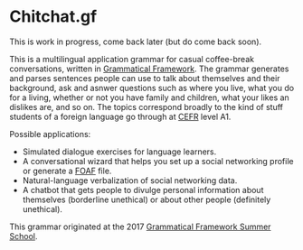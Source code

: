 # Chitchat.gf

This is work in progress, come back later (but do come back soon).

This is a multilingual application grammar for casual coffee-break conversations, written in [Grammatical Framework](http://www.grammaticalframework.org). The grammar generates and parses sentences people can use to talk about themselves and their background, ask and asnwer questions such as where you live, what you do for a living, whether or not you have family and children, what your likes an dislikes are, and so on. The topics correspond broadly to the kind of stuff students of a foreign language go through at [CEFR](https://en.wikipedia.org/wiki/Common_European_Framework_of_Reference_for_Languages) level A1.

Possible applications:

- Simulated dialogue exercises for language learners.
- A conversational wizard that helps you set up a social networking profile or generate a [FOAF](https://en.wikipedia.org/wiki/FOAF_(ontology)) file.
- Natural-language verbalization of social networking data.
- A chatbot that gets people to divulge personal information about themselves (borderline unethical) or about other people (definitely unethical).

This grammar originated at the 2017 [Grammatical Framework Summer School](http://school.grammaticalframework.org/2017/).

